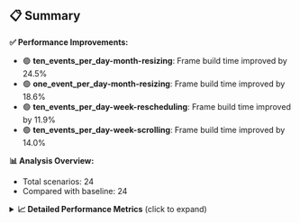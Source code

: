 ## 📋 Summary

**✅ Performance Improvements:**
- 🟢 **ten_events_per_day-month-resizing**: Frame build time improved by 24.5%
- 🟢 **one_event_per_day-month-resizing**: Frame build time improved by 18.6%
- 🟢 **ten_events_per_day-week-rescheduling**: Frame build time improved by 11.9%
- 🟢 **ten_events_per_day-week-scrolling**: Frame build time improved by 14.0%

**📊 Analysis Overview:**
- Total scenarios: 24
- Compared with baseline: 24

<details>
<summary><strong>📈 Detailed Performance Metrics</strong> (click to expand)</summary>

#### one_event_per_day-month-loadingEvents

| Metric | Current | Baseline | Change | Status |
|--------|---------|----------|--------|--------|
| Average Frame Build Time Millis | 2.42ms | 2.58ms | -0.16ms (-6.2%) | 🟢 |
| Worst Frame Build Time Millis | 5.86ms | 6.12ms | -0.27ms (-4.4%) | 🟡 |
| Missed Frame Build Budget Count | 0.0 | 0.0 | +0 (+0.0%) | 🟡 |
| Average Frame Rasterizer Time Millis | 2.35ms | 2.44ms | -0.09ms (-3.6%) | 🟡 |
| Missed Frame Rasterizer Budget Count | 0.0 | 0.0 | +0 (+0.0%) | 🟡 |
| New Gen Gc Count | 0.0 | 0.0 | +0 (+0.0%) | 🟡 |
| Old Gen Gc Count | 1.0 | 1.0 | +0 (+0.0%) | 🟡 |

#### one_event_per_day-month-navigation

| Metric | Current | Baseline | Change | Status |
|--------|---------|----------|--------|--------|
| Average Frame Build Time Millis | 4.32ms | 4.45ms | -0.13ms (-2.8%) | 🟡 |
| Worst Frame Build Time Millis | 12.90ms | 13.47ms | -0.56ms (-4.2%) | 🟡 |
| Missed Frame Build Budget Count | 0.0 | 0.0 | +0 (+0.0%) | 🟡 |
| Average Frame Rasterizer Time Millis | 3.36ms | 3.53ms | -0.17ms (-4.8%) | 🟡 |
| Missed Frame Rasterizer Budget Count | 0.25 | 0.25 | +0 (+0.0%) | 🟡 |
| New Gen Gc Count | 4.0 | 4.0 | +0 (+0.0%) | 🟡 |
| Old Gen Gc Count | 2.0 | 2.0 | +0 (+0.0%) | 🟡 |

#### one_event_per_day-month-rescheduling

| Metric | Current | Baseline | Change | Status |
|--------|---------|----------|--------|--------|
| Average Frame Build Time Millis | 0.61ms | 0.63ms | -0.02ms (-2.8%) | 🟡 |
| Worst Frame Build Time Millis | 4.25ms | 5.18ms | -0.93ms (-17.9%) | 🟢 |
| Missed Frame Build Budget Count | 0.0 | 0.0 | +0 (+0.0%) | 🟡 |
| Average Frame Rasterizer Time Millis | 3.63ms | 2.96ms | +0.67ms (+22.5%) | 🔴 |
| Missed Frame Rasterizer Budget Count | 4.0 | 0.25 | +4 (+1500.0%) | 🔴 |
| New Gen Gc Count | 4.0 | 4.0 | +0 (+0.0%) | 🟡 |
| Old Gen Gc Count | 4.0 | 4.0 | +0 (+0.0%) | 🟡 |

#### one_event_per_day-month-resizing

| Metric | Current | Baseline | Change | Status |
|--------|---------|----------|--------|--------|
| Average Frame Build Time Millis | 0.47ms | 0.57ms | -0.11ms (-18.6%) | 🟢 |
| Worst Frame Build Time Millis | 2.13ms | 3.44ms | -1.31ms (-38.0%) | 🟢 |
| Missed Frame Build Budget Count | 0.0 | 0.0 | +0 (+0.0%) | 🟡 |
| Average Frame Rasterizer Time Millis | 2.45ms | 4.49ms | -2.04ms (-45.4%) | 🟢 |
| Missed Frame Rasterizer Budget Count | 0.0 | 0.0 | +0 (+0.0%) | 🟡 |
| New Gen Gc Count | 0.0 | 0.0 | +0 (+0.0%) | 🟡 |
| Old Gen Gc Count | 1.5 | 2.0 | -0 (-25.0%) | 🟢 |

#### one_event_per_day-schedule-loadingEvents

| Metric | Current | Baseline | Change | Status |
|--------|---------|----------|--------|--------|
| Average Frame Build Time Millis | 9.64ms | 10.38ms | -0.74ms (-7.2%) | 🟢 |
| Worst Frame Build Time Millis | 27.74ms | 29.91ms | -2.18ms (-7.3%) | 🟢 |
| Missed Frame Build Budget Count | 1.0 | 1.0 | +0 (+0.0%) | 🟡 |
| Average Frame Rasterizer Time Millis | 2.85ms | 3.04ms | -0.20ms (-6.4%) | 🟢 |
| Missed Frame Rasterizer Budget Count | 0.0 | 0.0 | +0 (+0.0%) | 🟡 |
| New Gen Gc Count | 2.0 | 2.0 | +0 (+0.0%) | 🟡 |
| Old Gen Gc Count | 1.5 | 1.5 | +0 (+0.0%) | 🟡 |

#### one_event_per_day-schedule-navigation

| Metric | Current | Baseline | Change | Status |
|--------|---------|----------|--------|--------|
| Average Frame Build Time Millis | 6.94ms | 7.26ms | -0.32ms (-4.3%) | 🟡 |
| Worst Frame Build Time Millis | 16.00ms | 16.88ms | -0.88ms (-5.2%) | 🟢 |
| Missed Frame Build Budget Count | 0.5 | 0.75 | -0 (-33.3%) | 🟢 |
| Average Frame Rasterizer Time Millis | 3.10ms | 3.26ms | -0.16ms (-4.9%) | 🟡 |
| Missed Frame Rasterizer Budget Count | 0.0 | 0.0 | +0 (+0.0%) | 🟡 |
| New Gen Gc Count | 6.0 | 6.0 | +0 (+0.0%) | 🟡 |
| Old Gen Gc Count | 2.5 | 2.5 | +0 (+0.0%) | 🟡 |

#### one_event_per_day-schedule-rescheduling

| Metric | Current | Baseline | Change | Status |
|--------|---------|----------|--------|--------|
| Average Frame Build Time Millis | 1.97ms | 2.01ms | -0.04ms (-1.9%) | 🟡 |
| Worst Frame Build Time Millis | 29.27ms | 27.55ms | +1.72ms (+6.2%) | 🟠 |
| Missed Frame Build Budget Count | 1.5 | 1.5 | +0 (+0.0%) | 🟡 |
| Average Frame Rasterizer Time Millis | 3.74ms | 4.08ms | -0.33ms (-8.2%) | 🟢 |
| Missed Frame Rasterizer Budget Count | 3.5 | 4.5 | -1 (-22.2%) | 🟢 |
| New Gen Gc Count | 9.0 | 9.0 | +0 (+0.0%) | 🟡 |
| Old Gen Gc Count | 5.0 | 5.0 | +0 (+0.0%) | 🟡 |

#### one_event_per_day-week-loadingEvents

| Metric | Current | Baseline | Change | Status |
|--------|---------|----------|--------|--------|
| Average Frame Build Time Millis | 0.68ms | 0.70ms | -0.02ms (-2.6%) | 🟡 |
| Worst Frame Build Time Millis | 1.73ms | 1.81ms | -0.07ms (-4.1%) | 🟡 |
| Missed Frame Build Budget Count | 0.0 | 0.0 | +0 (+0.0%) | 🟡 |
| Average Frame Rasterizer Time Millis | 9.51ms | 10.15ms | -0.64ms (-6.3%) | 🟢 |
| Missed Frame Rasterizer Budget Count | 0.25 | 0.25 | +0 (+0.0%) | 🟡 |
| New Gen Gc Count | 0.0 | 0.0 | +0 (+0.0%) | 🟡 |
| Old Gen Gc Count | 0.5 | 0.5 | +0 (+0.0%) | 🟡 |

#### one_event_per_day-week-navigation

| Metric | Current | Baseline | Change | Status |
|--------|---------|----------|--------|--------|
| Average Frame Build Time Millis | 2.53ms | 2.64ms | -0.11ms (-4.1%) | 🟡 |
| Worst Frame Build Time Millis | 8.39ms | 8.62ms | -0.23ms (-2.6%) | 🟡 |
| Missed Frame Build Budget Count | 0.0 | 0.0 | +0 (+0.0%) | 🟡 |
| Average Frame Rasterizer Time Millis | 2.73ms | 2.87ms | -0.14ms (-4.9%) | 🟡 |
| Missed Frame Rasterizer Budget Count | 0.0 | 0.0 | +0 (+0.0%) | 🟡 |
| New Gen Gc Count | 2.5 | 2.5 | +0 (+0.0%) | 🟡 |
| Old Gen Gc Count | 3.0 | 3.5 | -0 (-14.3%) | 🟢 |

#### one_event_per_day-week-rescheduling

| Metric | Current | Baseline | Change | Status |
|--------|---------|----------|--------|--------|
| Average Frame Build Time Millis | 0.46ms | 0.49ms | -0.03ms (-5.1%) | 🟢 |
| Worst Frame Build Time Millis | 2.20ms | 2.16ms | +0.04ms (+2.1%) | 🟠 |
| Missed Frame Build Budget Count | 0.0 | 0.0 | +0 (+0.0%) | 🟡 |
| Average Frame Rasterizer Time Millis | 2.64ms | 2.32ms | +0.33ms (+14.2%) | 🔴 |
| Missed Frame Rasterizer Budget Count | 0.25 | 0.25 | +0 (+0.0%) | 🟡 |
| New Gen Gc Count | 2.5 | 2.5 | +0 (+0.0%) | 🟡 |
| Old Gen Gc Count | 1.0 | 1.0 | +0 (+0.0%) | 🟡 |

#### one_event_per_day-week-resizing

| Metric | Current | Baseline | Change | Status |
|--------|---------|----------|--------|--------|
| Average Frame Build Time Millis | 0.46ms | 0.47ms | -0.02ms (-3.6%) | 🟡 |
| Worst Frame Build Time Millis | 1.79ms | 1.83ms | -0.04ms (-2.2%) | 🟡 |
| Missed Frame Build Budget Count | 0.0 | 0.0 | +0 (+0.0%) | 🟡 |
| Average Frame Rasterizer Time Millis | 2.17ms | 2.21ms | -0.04ms (-1.8%) | 🟡 |
| Missed Frame Rasterizer Budget Count | 0.0 | 0.0 | +0 (+0.0%) | 🟡 |
| New Gen Gc Count | 0.0 | 0.0 | +0 (+0.0%) | 🟡 |
| Old Gen Gc Count | 1.0 | 1.0 | +0 (+0.0%) | 🟡 |

#### one_event_per_day-week-scrolling

| Metric | Current | Baseline | Change | Status |
|--------|---------|----------|--------|--------|
| Average Frame Build Time Millis | 1.68ms | 1.77ms | -0.09ms (-5.1%) | 🟢 |
| Worst Frame Build Time Millis | 3.49ms | 4.38ms | -0.89ms (-20.3%) | 🟢 |
| Missed Frame Build Budget Count | 0.0 | 0.0 | +0 (+0.0%) | 🟡 |
| Average Frame Rasterizer Time Millis | 5.36ms | 4.10ms | +1.26ms (+30.7%) | 🔴 |
| Missed Frame Rasterizer Budget Count | 0.25 | 0.25 | +0 (+0.0%) | 🟡 |
| New Gen Gc Count | 5.5 | 5.5 | +0 (+0.0%) | 🟡 |
| Old Gen Gc Count | 2.0 | 2.0 | +0 (+0.0%) | 🟡 |

#### ten_events_per_day-month-loadingEvents

| Metric | Current | Baseline | Change | Status |
|--------|---------|----------|--------|--------|
| Average Frame Build Time Millis | 5.87ms | 6.38ms | -0.51ms (-8.0%) | 🟢 |
| Worst Frame Build Time Millis | 21.43ms | 24.90ms | -3.46ms (-13.9%) | 🟢 |
| Missed Frame Build Budget Count | 4.25 | 4.5 | -0 (-5.6%) | 🟢 |
| Average Frame Rasterizer Time Millis | 4.46ms | 4.72ms | -0.26ms (-5.5%) | 🟢 |
| Missed Frame Rasterizer Budget Count | 0.0 | 0.0 | +0 (+0.0%) | 🟡 |
| New Gen Gc Count | 10.0 | 10.0 | +0 (+0.0%) | 🟡 |
| Old Gen Gc Count | 7.5 | 7.5 | +0 (+0.0%) | 🟡 |

#### ten_events_per_day-month-navigation

| Metric | Current | Baseline | Change | Status |
|--------|---------|----------|--------|--------|
| Average Frame Build Time Millis | 10.97ms | 11.28ms | -0.31ms (-2.8%) | 🟡 |
| Worst Frame Build Time Millis | 33.09ms | 35.56ms | -2.48ms (-7.0%) | 🟢 |
| Missed Frame Build Budget Count | 3.5 | 4.0 | -0 (-12.5%) | 🟢 |
| Average Frame Rasterizer Time Millis | 5.07ms | 4.95ms | +0.12ms (+2.3%) | 🟠 |
| Missed Frame Rasterizer Budget Count | 0.0 | 0.0 | +0 (+0.0%) | 🟡 |
| New Gen Gc Count | 8.0 | 8.0 | +0 (+0.0%) | 🟡 |
| Old Gen Gc Count | 6.0 | 5.0 | +1 (+20.0%) | 🔴 |

#### ten_events_per_day-month-rescheduling

| Metric | Current | Baseline | Change | Status |
|--------|---------|----------|--------|--------|
| Average Frame Build Time Millis | 1.16ms | 1.20ms | -0.04ms (-3.4%) | 🟡 |
| Worst Frame Build Time Millis | 7.68ms | 7.64ms | +0.03ms (+0.4%) | 🟠 |
| Missed Frame Build Budget Count | 0.0 | 0.0 | +0 (+0.0%) | 🟡 |
| Average Frame Rasterizer Time Millis | 3.96ms | 4.01ms | -0.04ms (-1.1%) | 🟡 |
| Missed Frame Rasterizer Budget Count | 0.0 | 0.0 | +0 (+0.0%) | 🟡 |
| New Gen Gc Count | 4.0 | 4.0 | +0 (+0.0%) | 🟡 |
| Old Gen Gc Count | 0.0 | 0.0 | +0 (+0.0%) | 🟡 |

#### ten_events_per_day-month-resizing

| Metric | Current | Baseline | Change | Status |
|--------|---------|----------|--------|--------|
| Average Frame Build Time Millis | 1.05ms | 1.38ms | -0.34ms (-24.5%) | 🟢 |
| Worst Frame Build Time Millis | 5.61ms | 9.63ms | -4.01ms (-41.7%) | 🟢 |
| Missed Frame Build Budget Count | 0.0 | 0.0 | +0 (+0.0%) | 🟡 |
| Average Frame Rasterizer Time Millis | 8.08ms | 7.22ms | +0.85ms (+11.8%) | 🔴 |
| Missed Frame Rasterizer Budget Count | 4.5 | 3.5 | +1 (+28.6%) | 🔴 |
| New Gen Gc Count | 2.0 | 2.0 | +0 (+0.0%) | 🟡 |
| Old Gen Gc Count | 2.0 | 2.0 | +0 (+0.0%) | 🟡 |

#### ten_events_per_day-schedule-loadingEvents

| Metric | Current | Baseline | Change | Status |
|--------|---------|----------|--------|--------|
| Average Frame Build Time Millis | 5.53ms | 5.71ms | -0.18ms (-3.2%) | 🟡 |
| Worst Frame Build Time Millis | 27.13ms | 27.82ms | -0.70ms (-2.5%) | 🟡 |
| Missed Frame Build Budget Count | 4.25 | 4.5 | -0 (-5.6%) | 🟢 |
| Average Frame Rasterizer Time Millis | 3.14ms | 3.27ms | -0.13ms (-4.0%) | 🟡 |
| Missed Frame Rasterizer Budget Count | 0.0 | 0.0 | +0 (+0.0%) | 🟡 |
| New Gen Gc Count | 12.0 | 12.0 | +0 (+0.0%) | 🟡 |
| Old Gen Gc Count | 5.5 | 5.5 | +0 (+0.0%) | 🟡 |

#### ten_events_per_day-schedule-navigation

| Metric | Current | Baseline | Change | Status |
|--------|---------|----------|--------|--------|
| Average Frame Build Time Millis | 21.37ms | 21.28ms | +0.08ms (+0.4%) | 🟠 |
| Worst Frame Build Time Millis | 40.94ms | 39.50ms | +1.44ms (+3.6%) | 🟠 |
| Missed Frame Build Budget Count | 10.5 | 10.5 | +0 (+0.0%) | 🟡 |
| Average Frame Rasterizer Time Millis | 3.02ms | 3.23ms | -0.21ms (-6.5%) | 🟢 |
| Missed Frame Rasterizer Budget Count | 0.0 | 0.0 | +0 (+0.0%) | 🟡 |
| New Gen Gc Count | 18.0 | 20.0 | -2 (-10.0%) | 🟢 |
| Old Gen Gc Count | 11.0 | 11.0 | +0 (+0.0%) | 🟡 |

#### ten_events_per_day-schedule-rescheduling

| Metric | Current | Baseline | Change | Status |
|--------|---------|----------|--------|--------|
| Average Frame Build Time Millis | 0.95ms | 0.99ms | -0.03ms (-3.5%) | 🟡 |
| Worst Frame Build Time Millis | 20.62ms | 20.83ms | -0.21ms (-1.0%) | 🟡 |
| Missed Frame Build Budget Count | 1.0 | 1.0 | +0 (+0.0%) | 🟡 |
| Average Frame Rasterizer Time Millis | 3.12ms | 3.60ms | -0.47ms (-13.1%) | 🟢 |
| Missed Frame Rasterizer Budget Count | 0.5 | 1.0 | -0 (-50.0%) | 🟢 |
| New Gen Gc Count | 6.0 | 6.0 | +0 (+0.0%) | 🟡 |
| Old Gen Gc Count | 5.5 | 5.5 | +0 (+0.0%) | 🟡 |

#### ten_events_per_day-week-loadingEvents

| Metric | Current | Baseline | Change | Status |
|--------|---------|----------|--------|--------|
| Average Frame Build Time Millis | 1.19ms | 1.19ms | -0.01ms (-0.6%) | 🟡 |
| Worst Frame Build Time Millis | 5.73ms | 6.07ms | -0.34ms (-5.6%) | 🟢 |
| Missed Frame Build Budget Count | 0.0 | 0.0 | +0 (+0.0%) | 🟡 |
| Average Frame Rasterizer Time Millis | 3.78ms | 3.77ms | +0.01ms (+0.3%) | 🟠 |
| Missed Frame Rasterizer Budget Count | 0.25 | 0.25 | +0 (+0.0%) | 🟡 |
| New Gen Gc Count | 3.0 | 3.0 | +0 (+0.0%) | 🟡 |
| Old Gen Gc Count | 3.0 | 3.0 | +0 (+0.0%) | 🟡 |

#### ten_events_per_day-week-navigation

| Metric | Current | Baseline | Change | Status |
|--------|---------|----------|--------|--------|
| Average Frame Build Time Millis | 7.45ms | 7.60ms | -0.16ms (-2.0%) | 🟡 |
| Worst Frame Build Time Millis | 28.83ms | 30.10ms | -1.27ms (-4.2%) | 🟡 |
| Missed Frame Build Budget Count | 2.0 | 2.0 | +0 (+0.0%) | 🟡 |
| Average Frame Rasterizer Time Millis | 5.82ms | 5.68ms | +0.14ms (+2.4%) | 🟠 |
| Missed Frame Rasterizer Budget Count | 0.0 | 0.0 | +0 (+0.0%) | 🟡 |
| New Gen Gc Count | 8.0 | 8.0 | +0 (+0.0%) | 🟡 |
| Old Gen Gc Count | 5.0 | 5.0 | +0 (+0.0%) | 🟡 |

#### ten_events_per_day-week-rescheduling

| Metric | Current | Baseline | Change | Status |
|--------|---------|----------|--------|--------|
| Average Frame Build Time Millis | 0.81ms | 0.92ms | -0.11ms (-11.9%) | 🟢 |
| Worst Frame Build Time Millis | 4.79ms | 6.53ms | -1.73ms (-26.5%) | 🟢 |
| Missed Frame Build Budget Count | 0.0 | 0.0 | +0 (+0.0%) | 🟡 |
| Average Frame Rasterizer Time Millis | 4.68ms | 5.83ms | -1.15ms (-19.7%) | 🟢 |
| Missed Frame Rasterizer Budget Count | 1.0 | 4.75 | -4 (-78.9%) | 🟢 |
| New Gen Gc Count | 5.0 | 6.0 | -1 (-16.7%) | 🟢 |
| Old Gen Gc Count | 1.0 | 2.0 | -1 (-50.0%) | 🟢 |

#### ten_events_per_day-week-resizing

| Metric | Current | Baseline | Change | Status |
|--------|---------|----------|--------|--------|
| Average Frame Build Time Millis | 1.33ms | 1.42ms | -0.08ms (-5.8%) | 🟢 |
| Worst Frame Build Time Millis | 9.89ms | 6.44ms | +3.46ms (+53.7%) | 🔴 |
| Missed Frame Build Budget Count | 0.0 | 0.0 | +0 (+0.0%) | 🟡 |
| Average Frame Rasterizer Time Millis | 8.18ms | 12.35ms | -4.17ms (-33.8%) | 🟢 |
| Missed Frame Rasterizer Budget Count | 3.5 | 9.5 | -6 (-63.2%) | 🟢 |
| New Gen Gc Count | 2.0 | 2.0 | +0 (+0.0%) | 🟡 |
| Old Gen Gc Count | 2.0 | 2.0 | +0 (+0.0%) | 🟡 |

#### ten_events_per_day-week-scrolling

| Metric | Current | Baseline | Change | Status |
|--------|---------|----------|--------|--------|
| Average Frame Build Time Millis | 1.49ms | 1.73ms | -0.24ms (-14.0%) | 🟢 |
| Worst Frame Build Time Millis | 3.27ms | 3.49ms | -0.22ms (-6.4%) | 🟢 |
| Missed Frame Build Budget Count | 0.0 | 0.0 | +0 (+0.0%) | 🟡 |
| Average Frame Rasterizer Time Millis | 5.72ms | 5.63ms | +0.09ms (+1.6%) | 🟠 |
| Missed Frame Rasterizer Budget Count | 0.0 | 0.0 | +0 (+0.0%) | 🟡 |
| New Gen Gc Count | 8.0 | 8.0 | +0 (+0.0%) | 🟡 |
| Old Gen Gc Count | 2.0 | 2.0 | +0 (+0.0%) | 🟡 |

</details>

